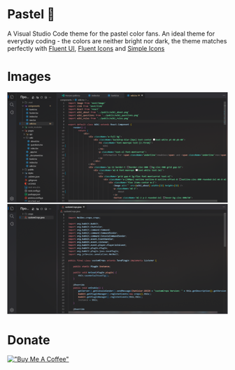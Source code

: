 # Pastel 🌸
A Visual Studio Code theme for the pastel color fans. An ideal theme for everyday coding - the colors are neither bright nor dark, the theme matches perfectly with [Fluent UI](https://marketplace.visualstudio.com/items?itemName=leandro-rodrigues.fluent-ui-vscode), [Fluent Icons](https://marketplace.visualstudio.com/items?itemName=miguelsolorio.fluent-icons) and [Simple Icons](https://marketplace.visualstudio.com/items?itemName=Comdec.simple-icons)
# Images
![React-next](icons/react-next.png)
![Java-spigot](icons/java-spigot.png)
# Donate
[!["Buy Me A Coffee"](https://www.buymeacoffee.com/assets/img/custom_images/orange_img.png)](https://www.buymeacoffee.com/meinanziiii)